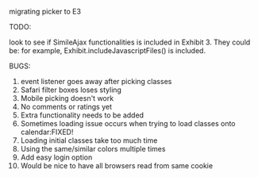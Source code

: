 migrating picker to E3

TODO:

look to see if SimileAjax functionalities is included in Exhibit 3. They could be: for example, Exhibit.includeJavascriptFiles() is included.

BUGS:
1. event listener goes away after picking classes
2. Safari filter boxes loses styling
3. Mobile picking doesn't work
4. No comments or ratings yet
5. Extra functionality needs to be added
6. Sometimes loading issue occurs when trying to load classes onto calendar:FIXED!
7. Loading initial classes take too much time
8. Using the same/similar colors multiple times
9. Add easy login option
10. Would be nice to have all browsers read from same cookie
